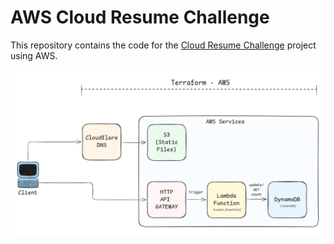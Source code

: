 # AWS Cloud Resume Challenge

This repository contains the code for the [Cloud Resume Challenge](https://cloudresumechallenge.dev/docs/the-challenge/aws/) project using AWS.

![Architecture](./assets/architecture.png)

